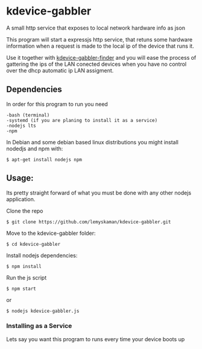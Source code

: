 # kdevice-gabbler

A small http service that exposes to local network hardware info as json

This program will start a expressjs http service, that retuns some hardware information when a request is made to the local ip of the device that runs it.

Use it together with [kdevice-gabbler-finder](https://github.com/lemyskaman/kdevice-gabbler-finder) and you will ease the process of gattering the ips of the LAN conected devices when you have no control over the dhcp automatic ip LAN assigment. 


## Dependencies
In order for this program to run you need 

    -bash (terminal)
    -systemd (if you are planing to install it as a service)
    -nodejs lts
    -npm 

In Debian and some debian based linux distributions you might install nodedjs and npm with:

    $ apt-get install nodejs npm  

## Usage:
Its pretty straight forward of what you must be done with any other nodejs application. 

Clone the repo

    $ git clone https://github.com/lemyskaman/kdevice-gabbler.git

Move to the kdevice-gabbler folder:

    $ cd kdevice-gabbler

Install nodejs dependencies:

    $ npm install 

Run the js script

    $ npm start

or

    $ nodejs kdevice-gabbler.js


### Installing as a Service
Lets say you want this program to runs every time your device boots up 